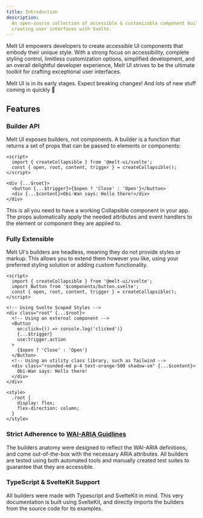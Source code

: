 ```yaml
---
title: Introduction
description:
  An open-source collection of accessible & customizable component builders for
  creating user interfaces with Svelte.
---
```


<script>
    import { Construction } from '$docs/components'
</script>

Melt UI empowers developers to create accessible UI components that embody their
unique style. With a strong focus on accessibility, complete styling control,
limitless customization options, simplified development, and an overall
delightful developer experience, Melt UI strives to be the ultimate toolkit for
crafting exceptional user interfaces.

<Construction>
    Melt UI is in its early stages. Expect breaking changes! And lots of new stuff coming in quickly 🚀
</Construction>

## Features

### Builder API

Melt UI exposes builders, not components. A builder is a function that returns a
set of props that can be passed to elements or components:

```svelte
<script>
  import { createCollapsible } from '@melt-ui/svelte';
  const { open, root, content, trigger } = createCollapsible();
</script>

<div {...$root}>
  <button {...$trigger}>{$open ? 'Close' : 'Open'}</button>
  <div {...$content}>Obi-Wan says: Hello there!</div>
</div>
```

This is all you need to have a working Collapsible component in your app. The
props automatically apply the needed attributes and event handlers to the
element or component they are applied to.

### Fully Extensible

Melt UI's builders are headless, meaning they do not provide styles or markup.
This allows you to extend them however you like, using your preferred styling
solution or adding custom functionality.

```svelte
<script>
  import { createCollapsible } from '@melt-ui/svelte';
  import Button from '$components/button.svelte';
  const { open, root, content, trigger } = createCollapsible();
</script>

<!-- Using Svelte Scoped Styles -->
<div class="root" {...$root}>
  <!-- Using an external component -->
  <Button
    on:click={() => console.log('clicked')}
    {...$trigger}
    use:trigger.action
  >
    {$open ? 'Close' : 'Open'}
  </Button>
  <!-- Using an utility class library, such as Tailwind -->
  <div class="rounded-md p-4 text-orange-500 shadow-sm" {...$content}>
    Obi-Wan says: Hello there!
  </div>
</div>

<style>
  .root {
    display: flex;
    flex-direction: column;
  }
</style>
```

### Strict Adherence to [WAI-ARIA Guidlines](https://www.w3.org/WAI/ARIA/apg/)

The builders anatomy were designed to reflect the WAI-ARIA definitions, and come
out-of-the-box with the necessary ARIA attributes. All builders are tested using
both automated tools and manually created test suites to guarantee that they are
accessible.

### TypeScript & SvelteKit Support

All builders were made with Typescript and SvelteKit in mind. This very
documentation is built using SvelteKit, and directly imports the builders from
the source code for its examples.
